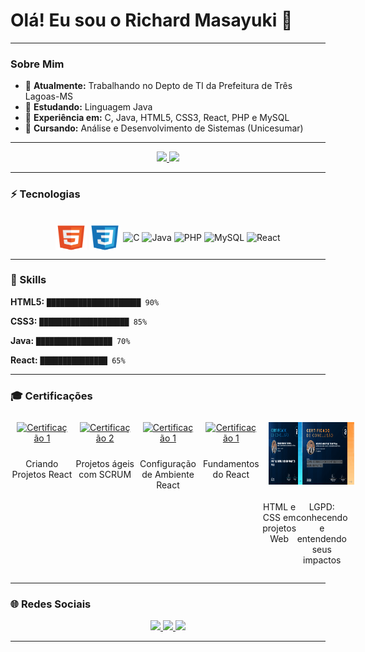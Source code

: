 # Olá! Eu sou o Richard Masayuki 👋

---

### Sobre Mim

- 🔭 **Atualmente:** Trabalhando no Depto de TI da Prefeitura de Três Lagoas-MS
- 🌱 **Estudando:** Linguagem Java
- 💬 **Experiência em:** C, Java, HTML5, CSS3, React, PHP e MySQL
- 👾 **Cursando:** Análise e Desenvolvimento de Sistemas (Unicesumar)

---

<div align="center">
  <a href="https://github.com/RMTerayama">
    <img height="180em" src="https://github-readme-stats.vercel.app/api?username=RMTerayama&show_icons=true&theme=github_dark&include_all_commits=true&count_private=true"/>
    <img height="180em" src="https://github-readme-stats.vercel.app/api/top-langs/?username=RMTerayama&layout=compact&langs_count=7&theme=github_dark"/>
  </a>
</div>

---

### ⚡ Tecnologias

<div style="display: inline_block" align="center"><br>
  <img align="center" alt="HTML5" height="40" width="50" src="https://raw.githubusercontent.com/devicons/devicon/master/icons/html5/html5-original.svg">
  <img align="center" alt="CSS3" height="40" width="50" src="https://raw.githubusercontent.com/devicons/devicon/master/icons/css3/css3-original.svg">
  <img align="center" alt="C" height="40" width="50" src="https://cdn.jsdelivr.net/gh/devicons/devicon/icons/c/c-original.svg">
  <img align="center" alt="Java" height="40" width="50" src="https://cdn.jsdelivr.net/gh/devicons/devicon/icons/java/java-original.svg" />
  <img align="center" alt="PHP" height="40" width="50" src="https://cdn.jsdelivr.net/gh/devicons/devicon/icons/php/php-plain.svg" />
  <img align="center" alt="MySQL" height="40" width="50" src="https://cdn.jsdelivr.net/gh/devicons/devicon/icons/mysql/mysql-original.svg" />
  <img align="center" alt="React" height="40" width="50" src="https://cdn.jsdelivr.net/gh/devicons/devicon/icons/react/react-original.svg" />
</div>

---

### 🚀 Skills

<div align="left">
  <p><strong>HTML5:</strong> <code>█████████████████████ 90%</code></p>
  <p><strong>CSS3:</strong> <code>████████████████████ 85%</code></p>
  <p><strong>Java:</strong> <code>█████████████████ 70%</code></p>
  <p><strong>React:</strong> <code>███████████████ 65%</code></p>
</div>

---

### 🎓 Certificações
<div align="center" style="display:flex;">
  
<div style="display:flex; flex-direction:column;">
  <a href="https://hermes.dio.me/certificates/cover/HN6YO3GZ.jpg" target="_blank">
    <img src="https://hermes.dio.me/certificates/cover/HN6YO3GZ.jpg" alt="Certificação 1" height="100" style="margin: 10px;">
  </a> 
  <p>Criando Projetos React</p>
</div>
<div style="display:flex; flex-direction:column;">
  <a href="https://hermes.dio.me/certificates/cover/NZRAOH8V.jpg" target="_blank">
    <img src="https://hermes.dio.me/certificates/cover/NZRAOH8V.jpg" alt="Certificação 2" height="100" style="margin: 10px;">
  </a> 
  <p>Projetos ágeis com SCRUM</p>
</div>

<div style="display:flex; flex-direction:column;">
  <a href="https://hermes.dio.me/certificates/cover/FA1SC0U6.jpg" target="_blank">
    <img src="https://hermes.dio.me/certificates/cover/FA1SC0U6.jpg" alt="Certificação 1" height="100" style="margin: 10px;">
  </a> 
  <p>Configuração de Ambiente React</p>
</div>


<div style="display:flex; flex-direction:column;">
  <a href="https://hermes.dio.me/certificates/cover/FXD0EIRO.jpg" target="_blank">
    <img src="https://hermes.dio.me/certificates/cover/FXD0EIRO.jpg" alt="Certificação 1" height="100" style="margin: 10px;">
  </a> 
  <p>Fundamentos do React</p>
</div>
<div style="display:flex; flex-direction:column;">
  <a href="https://cursos.alura.com.br/user/rmterayama-2000/degree-html-css-v534235-534235/certificate" target="_blank">
    <img src="https://github.com/RMTerayama/RMTerayama/blob/main/html%20e%20css%20em%20projetos%20web.png" alt="Certificação 1" height="100" style="margin: 10px;">
  </a> 
  <p>HTML e CSS em projetos Web</p>
</div>


<div style="display:flex; flex-direction:column;">
  <a href="https://hermes.dio.me/certificates/cover/HN6YO3GZ.jpg" target="_blank">
    <img src="https://github.com/RMTerayama/RMTerayama/blob/main/LGPD%20conhecendo%20e%20entendendo%20seus%20impactos.png" alt="Certificação 1" height="100" style="margin: 10px;">
  </a> 
  <p>LGPD: conhecendo e entendendo seus impactos</p>
</div>




  
</div>

---

### 🌐 Redes Sociais

<div align="center"> 
  <a href="https://instagram.com/rmasayuki" target="_blank">
    <img src="https://img.shields.io/badge/-Instagram-%23E4405F?style=for-the-badge&logo=instagram&logoColor=white" target="_blank">
  </a>
  <a href="mailto:rmterayama.2000@gmail.com" target="_blank">
    <img src="https://img.shields.io/badge/-Gmail-%23333?style=for-the-badge&logo=gmail&logoColor=white" target="_blank">
  </a>
  <a href="https://www.linkedin.com/in/richardmasayuki" target="_blank">
    <img src="https://img.shields.io/badge/-LinkedIn-%230077B5?style=for-the-badge&logo=linkedin&logoColor=white" target="_blank">
  </a>
</div>

---
